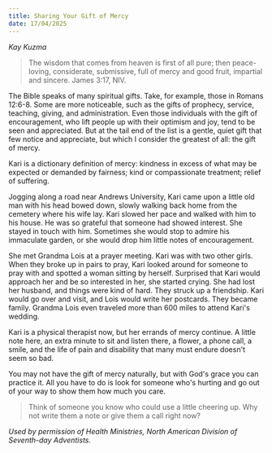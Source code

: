 ```yaml
---
title: Sharing Your Gift of Mercy
date: 17/04/2025
---
```


_Kay Kuzma_

> <p></p>
> The wisdom that comes from heaven is first of all pure; then peace-loving, considerate, submissive, full of mercy and good fruit, impartial and sincere. James 3:17, NIV.

The Bible speaks of many spiritual gifts. Take, for example, those in Romans 12:6-8. Some are more noticeable, such as the gifts of prophecy, service, teaching, giving, and administration. Even those individuals with the gift of encouragement, who lift people up with their optimism and joy, tend to be seen and appreciated. But at the tail end of the list is a gentle, quiet gift that few notice and appreciate, but which I consider the greatest of all: the gift of mercy.

Kari is a dictionary definition of mercy: kindness in excess of what may be expected or demanded by fairness; kind or compassionate treatment; relief of suffering.

Jogging along a road near Andrews University, Kari came upon a little old man with his head bowed down, slowly walking back home from the cemetery where his wife lay. Kari slowed her pace and walked with him to his house. He was so grateful that someone had showed interest. She stayed in touch with him. Sometimes she would stop to admire his immaculate garden, or she would drop him little notes of encouragement.

She met Grandma Lois at a prayer meeting. Kari was with two other girls. When they broke up in pairs to pray, Kari looked around for someone to pray with and spotted a woman sitting by herself. Surprised that Kari would approach her and be so interested in her, she started crying. She had lost her husband, and things were kind of hard. They struck up a friendship. Kari would go over and visit, and Lois would write her postcards. They became family. Grandma Lois even traveled more than 600 miles to attend Kari's wedding.

Kari is a physical therapist now, but her errands of mercy continue. A little note here, an extra minute to sit and listen there, a flower, a phone call, a smile, and the life of pain and disability that many must endure doesn't seem so bad.

You may not have the gift of mercy naturally, but with God's grace you can practice it. All you have to do is look for someone who's hurting and go out of your way to show them how much you care.

> <callout></callout>
> Think of someone you know who could use a little cheering up. Why not write them a note or give them a call right now?

_Used by permission of Health Ministries, North American Division of Seventh-day Adventists._